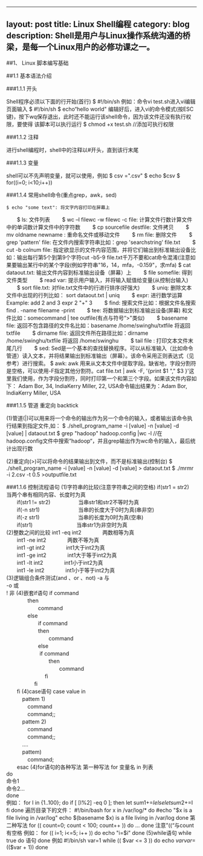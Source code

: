 
---
layout: post
title: Linux Shell编程
category: blog
description: Shell是用户与Linux操作系统沟通的桥梁，是每一个Linux用户的必修功课之一。
---

##1、 Linux 脚本编写基础

##1.1	基本语法介绍

###1.1.1	开头

Shell程序必须以下面的行开始(首行)
	$ #!/bin/sh
例如：命令vi test.sh进入vi编辑页面输入
	$ #!/bin/sh
	$ echo“hello world"
编辑好后，进入vi的命令模式(按ESC键)，按下wq保存退出，此时还不能运行该shell命令，因为该文件还没有执行权限，要使得
该脚本可以执行运行
	$ chmod +x test.sh		//添加可执行权限

###1.1.2	注释

进行shell编程时，shell中的注释以#开头，直到该行末尾

###1.1.3	变量

shell可以不先声明变量，就可以使用，例如
	$ csv =".csv"
	$ echo $csv
	$ for((i=0; i<10;i++))
	
###1.1.4	常用shell命令(重点grep，awk，sed)

	$ echo "some text": 将文字内容打印在屏幕上
　　$ ls: 文件列表
　　$ wc –l filewc -w filewc -c file: 计算文件行数计算文件中的单词数计算文件中的字符数
　　$ cp sourcefile destfile: 文件拷贝
　　$ mv oldname newname : 重命名文件或移动文件
　　$ rm file: 删除文件
　　$ grep 'pattern' file: 在文件内搜索字符串比如：grep 'searchstring' file.txt
　　$ cut -b colnum file: 指定欲显示的文件内容范围，并将它们输出到标准输出设备比如：输出每行第5个到第9个字符cut -b5-9 file.txt千万不要和cat命令混淆(注意如果要输出某行中的某个字段(例如字符串"16，14，mfa，-0.159"，求mfa)
	$ cat dataout.txt: 输出文件内容到标准输出设备（屏幕）上
　　$ file somefile: 得到文件类型
　　$ read var: 提示用户输入，并将输入赋值给变量(从控制台输入)
　　$ sort file.txt: 对file.txt文件中的行进行排序(好强大)
　　$ uniq: 删除文本文件中出现的行列比如： sort dataout.txt | uniq
　　$ expr: 进行数学运算Example: add 2 and 3 expr 2 "+" 3
　　$ find: 搜索文件比如：根据文件名搜索find . -name filename -print
　　$ tee: 将数据输出到标准输出设备(屏幕) 和文件比如：somecommand | tee outfile(有点与符号“>"类似)
　　$ basename file: 返回不包含路径的文件名比如：basename /home/swinghu/txtfile 将返回 txtfile
　　$ dirname file: 返回文件所在路径比如：dirname /home/swinghu/txtfile 将返回 /home/swinghu
　　$ tail file : 打印文本文件末尾几行
　　$ sed: Sed是一个基本的查找替换程序。可以从标准输入（比如命令管道）读入文本，并将结果输出到标准输出（屏幕）。该命令采用正则表达式（见参考）进行搜索。
	$ awk: awk 用来从文本文件中提取字段。缺省地，字段分割符是空格，可以使用-F指定其他分割符。cat file.txt | awk -F, '{print $1 "," $3 }'这里我们使用，作为字段分割符，同时打印第一个和第三个字段。如果该文件内容如下： Adam Bor, 34, IndiaKerry Miller, 22, USA命令输出结果为：Adam Bor, IndiaKerry Miller, USA
	
###1.1.5	管道 重定向 backtick

(1)管道(|)可以用来将一个命令的输出作为另一个命令的输入，或者输出该命令执行结果到指定文件,如：
	$ ./shell_program_name -i [value] -n [value] -d [value] | dataout.txt
	$ grep "hadoop" hadoop.config |wc -l  //在hadoop.config文件中搜索”hadoop“，并且grep输出作为wc命令的输入，最后统计出现行数
	
(2)重定向(>)可以将命令的结果输出到文件，而不是标准输出(控制台)
	$ ./shell_program_name -i [value] -n [value] -d [value] > dataout.txt
	$ ./mrmr -i 2.csv -t 0.5 >outputfile.txt
	
###1.1.6	控制流程语句
(1)字符串的比较(注意字符串之间的空格)
	if(str1 = str2)　　　　　　当两个串有相同内容、长度时为真   
　　if(str1 != str2)　　　　　 当串str1和str2不等时为真    
　　if(-n str1)　　　　　　　  当串的长度大于0时为真(串非空)    
　　if(-z str1)　　　　　　　  当串的长度为0时为真(空串)    
　　if(str1)　　　　　　　　   当串str1为非空时为真    
(2)整数之间的比较
	int1 -eq int2　　　　两数相等为真    
　　int1 -ne int2　　　　两数不等为真   
　　int1 -gt int2　　　　int1大于int2为真   
　　int1 -ge int2　　　　int1大于等于int2为真    
　　int1 -lt int2　　　　int1小于int2为真    
　　int1 -le int2　　　　int1小于等于int2为真    
(3)逻辑组合条件测试(and 、or 、not)
	-a     与    
	-o     或    
	!      非 
(4)嵌套if语句
	if command    
　　　　then    
　　　　　　command    
　　　　else    
　　　　　　if command    
　　　　　　then    
　　　　　　　　command    
　　　　　　else   
　　　　　　	if command    
　　　　　　　　then    
　　　　　　　　　　command    
　　　　　　　  fi    
　　　　　  fi    
　　fi
(4)case语句
	case value in    
　　　pattem 1)    
　　　　command    
　　　　command;;    
　　　pattem 2)    
　　　　command    
　　　　command;;    
　　　....    
　　　pattem)    
　　　　command;    
　　esac
(4)for语句的各种写法
第一种写法
	for 变量名 in 列表  
	do  
		命令1  
		命令2…  
	done  
例如：
	for I in {1..100}; 
	do 
	if [ $[$I%2] -eq 0 ]; then 
		let sum1+=$I 
	else 
		let sum2+=$I 
	fi 
done 
遍历目录下的文件：
	#!/bin/bash
	for x in /var/log/*
	do
        #echo "$x is a file living in /var/log"
        echo $(basename $x) is a file living in /var/log
	done
第二种写法
	for (( count=0; count < 100; count++ ))
	do
		...
	done
	注意”((“与count有空格
例如：
	for (( i=1; i<=5; i++ ))
	do
        echo "i=$i"
	done
(5)while语句
	while true
	do
		语句
	done
例如
	#!/bin/sh
	var=1
	while (( $var <= 3 ))
	do
		echo $var
		var=$(($var + 1))
	done





















